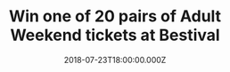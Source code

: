 ---
campaign-uuid: "c-806cbf57-c5f7-4313-afba-f31672235a86"
type: "Preview"
category: "Tickets"
date: "2018-07-23T18:00:00.000Z"
end-date: "2018-07-26T23:59:00.000Z"
disable-form: false
is_promoted: true
has_entry_page: true
title: "Win one of 20 pairs of Adult Weekend tickets at Bestival"
competition-description: "Join Bestival for their 15th birthday, circus themed celebrations\
  \ this August 2nd to 5th at the Lulworth Estate in Dorset featuring outrageous performers,\
  \ audacious spectacles and mind-altering music. \r\n\r\nDiscover how to win one\
  \ of 20 pairs of Adult Weekend tickets by clicking below!"
hero-header: "Win one of 20 pairs of Adult Weekend tickets at Bestival"
terms-confirmation: "N/A"
banner-img: "https://assets.expresslyapp.com/asset-3d33545c-efc1-41c3-91c6-8e8fd65c0879.jpg"
logo-left-href: "http://www.bestival.net/"
logo-left-image: "https://assets.expresslyapp.com/7142cce6-70f0-4b2b-ba67-551a70429af3-thumb.png"
logo-left-title: "Bestival"
bg-image-hero: "https://assets.expresslyapp.com/asset-a607fd77-c490-4c9f-b10c-981bf9ab4266.jpg"
bg-image-first: "https://assets.expresslyapp.com/asset-a2c13f56-64c1-47a4-9e9b-b26db13c4fbd.jpg"
bg-image-second: "https://assets.expresslyapp.com/asset-815ecf0a-e033-4f30-851f-7ac91276c9a1.png"
bg-image-third: "https://assets.expresslyapp.com/asset-3a3edc94-4615-4747-9dd9-fb822b1e0048.jpg"
section1-content: "(Credits: Georgina Harrison)"
entry-title: "Win one of 20 pairs of Adult Weekend tickets at Bestival"
entry-content: "Please submit the form for a chance to win. You have until 23.59 on\
  \ Thursday 26 July 2018."
has-winner: false
prize-description: "One of 20 pairs of Adult Weekend tickets at Bestival"
prize-restrictions: "Any travel is not covered"
---